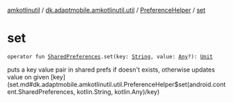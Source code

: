 [amkotlinutil](../../index.md) / [dk.adaptmobile.amkotlinutil.util](../index.md) / [PreferenceHelper](index.md) / [set](set.md)

# set

`operator fun `[`SharedPreferences`](https://developer.android.com/reference/android/content/SharedPreferences.html)`.set(key: `[`String`](https://kotlinlang.org/api/latest/jvm/stdlib/kotlin/-string/index.html)`, value: `[`Any`](https://kotlinlang.org/api/latest/jvm/stdlib/kotlin/-any/index.html)`?): `[`Unit`](https://kotlinlang.org/api/latest/jvm/stdlib/kotlin/-unit/index.html)

puts a key value pair in shared prefs if doesn't exists, otherwise updates value on given [key](set.md#dk.adaptmobile.amkotlinutil.util.PreferenceHelper$set(android.content.SharedPreferences, kotlin.String, kotlin.Any)/key)


